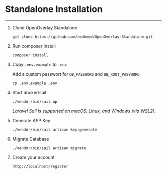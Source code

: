 # Standalone Installation
____
1. Clone OpenOverlay Standalone
   ```shell
   git clone https://github.com/redbeed/OpenOverlay-Standalone.git
   ```
2. Run composer install

    ```shell 
    composer install
    ```

3. Copy `.env.example` to `.env`

   Add a custom passwort for ``DB_PASSWORD`` and ``DB_ROOT_PASSWORD``

    ```shell 
    cp .env.example .env
    ```


4. Start docker/sail
    ```shell
    ./vendor/bin/sail up
    ```
   *Laravel Sail is supported on macOS, Linux, and Windows (via WSL2).*

5. Generate APP Key
   ```shell 
   ./vendor/bin/sail artisan key:generate
   ```

6. Migrate Database
   ```shell 
   ./vendor/bin/sail artisan migrate
   ```

6. Create your account
   ```bash 
   http://localhost/register
   ```
